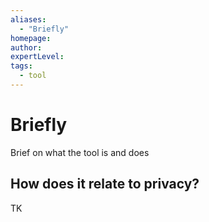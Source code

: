 ```yaml
---
aliases:
  - "Briefly"
homepage: 
author: 
expertLevel: 
tags:
  - tool
---
```

# Briefly

Brief on what the tool is and does 

## How does it relate to privacy?

TK 

